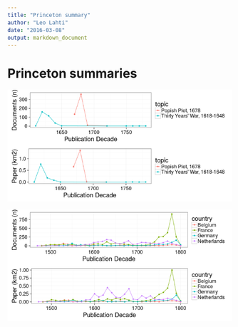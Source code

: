 ```yaml
---
title: "Princeton summary"
author: "Leo Lahti"
date: "2016-03-08"
output: markdown_document
---
```


# Princeton summaries



![plot of chunk princeton](figure/princeton-1.png)


![plot of chunk princeton2](figure/princeton2-1.png)


